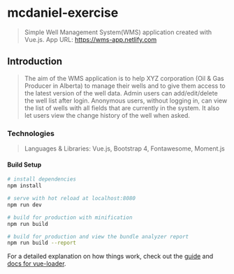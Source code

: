 # mcdaniel-exercise

> Simple Well Management System(WMS) application created with Vue.js. 
> App URL: https://wms-app.netlify.com

## Introduction
> The aim of the WMS application is to help XYZ corporation (Oil & Gas Producer in Alberta) to manage their wells and to give them access to the latest version of the well data. Admin users can add/edit/delete the well list after login. Anonymous users, without logging in, can view the list of wells with all fields that are currently in the system. It also let users view the change history of the well when asked. 

### Technologies
> Languages & Libraries:
    Vue.js, Bootstrap 4, Fontawesome, Moment.js


#### Build Setup

``` bash
# install dependencies
npm install

# serve with hot reload at localhost:8080
npm run dev

# build for production with minification
npm run build

# build for production and view the bundle analyzer report
npm run build --report
```

For a detailed explanation on how things work, check out the [guide](http://vuejs-templates.github.io/webpack/) and [docs for vue-loader](http://vuejs.github.io/vue-loader).


